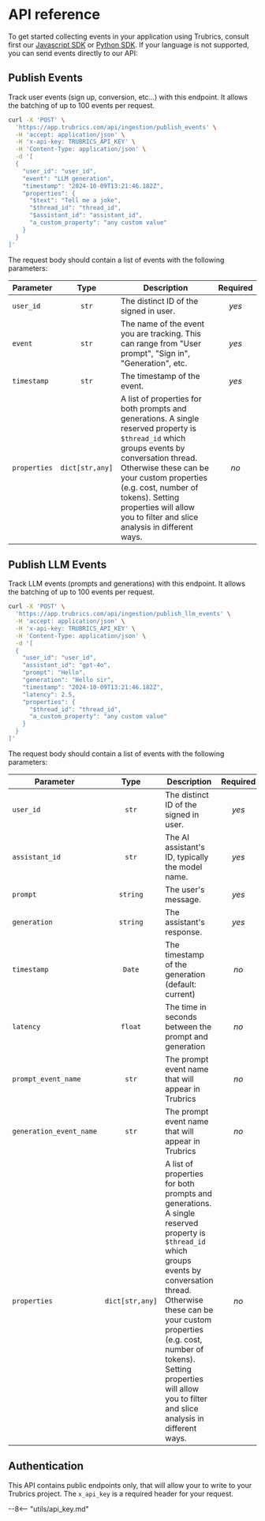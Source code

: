 # API reference

To get started collecting events in your application using Trubrics, consult first our [Javascript SDK](../track_events/sdks/javascript.md) or [Python SDK](../track_events/sdks/python.md). If your language is not supported, you can send events directly to our API:

## Publish Events

Track user events (sign up, conversion, etc...) with this endpoint. It allows the batching of up to 100 events per request.

```bash
curl -X 'POST' \
  'https://app.trubrics.com/api/ingestion/publish_events' \
  -H 'accept: application/json' \
  -H 'x-api-key: TRUBRICS_API_KEY' \
  -H 'Content-Type: application/json' \
  -d '[
  {
    "user_id": "user_id",
    "event": "LLM generation",
    "timestamp": "2024-10-09T13:21:46.182Z",
    "properties": {
      "$text": "Tell me a joke",
      "$thread_id": "thread_id",
      "$assistant_id": "assistant_id",
      "a_custom_property": "any custom value"
    }
  }
]'
```

The request body should contain a list of events with the following parameters:

<div class="no-wrap-table" markdown>

| **Parameter** | **Type** | **Description** | **Required** |
|---|:---:|---|:---:|
| `user_id` | `str` | The distinct ID of the signed in user. | _yes_ |
| `event` | `str` | The name of the event you are tracking. This can range from "User prompt", "Sign in", "Generation", etc. | _yes_ |
| `timestamp` | `str` | The timestamp of the event. | _yes_ |
| `properties` | `dict[str,any]` | A list of properties for both prompts and generations. A single reserved property is `$thread_id` which groups events by conversation thread. Otherwise these can be your custom properties (e.g. cost, number of tokens). Setting properties will allow you to filter and slice analysis in different ways. | _no_ |

</div>

## Publish LLM Events

Track LLM events (prompts and generations) with this endpoint. It allows the batching of up to 100 events per request.

```bash
curl -X 'POST' \
  'https://app.trubrics.com/api/ingestion/publish_llm_events' \
  -H 'accept: application/json' \
  -H 'x-api-key: TRUBRICS_API_KEY' \
  -H 'Content-Type: application/json' \
  -d '[
  {
    "user_id": "user_id",
    "assistant_id": "gpt-4o",
    "prompt": "Hello",
    "generation": "Hello sir",
    "timestamp": "2024-10-09T13:21:46.182Z",
    "latency": 2.5,
    "properties": {
      "$thread_id": "thread_id",
      "a_custom_property": "any custom value"
    }
  }
]'
```

The request body should contain a list of events with the following parameters:

<div class="no-wrap-table" markdown>

| **Parameter** | **Type** | **Description** | **Required** |
|---|:---:|---|:---:|
| `user_id` | `str` | The distinct ID of the signed in user. | _yes_ |
| `assistant_id` | `str` | The AI assistant's ID, typically the model name. | _yes_ |
| `prompt` | `string` | The user's message. | _yes_ |
| `generation` | `string` | The assistant's response. | _yes_ |
| `timestamp` | `Date` | The timestamp of the generation (default: current) | _no_ |
| `latency` | `float` | The time in seconds between the prompt and generation | _no_ |
| `prompt_event_name` | `str` | The prompt event name that will appear in Trubrics | _no_ |
| `generation_event_name` | `str` | The prompt event name that will appear in Trubrics | _no_ |
| `properties` | `dict[str,any]` | A list of properties for both prompts and generations. A single reserved property is `$thread_id` which groups events by conversation thread. Otherwise these can be your custom properties (e.g. cost, number of tokens). Setting properties will allow you to filter and slice analysis in different ways. | _no_ |

</div>

## Authentication
This API contains public endpoints only, that will allow your to write to your Trubrics project. The `x_api_key` is a required header for your request.

--8<-- "utils/api_key.md"
